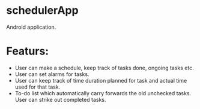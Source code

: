 # schedulerApp

Android application.

# Featurs:
  - User can make a schedule, keep track of tasks done, ongoing tasks etc. 
  - User can set alarms for tasks.
  - User can keep track of time duration planned for task and actual time used for that task.
  - To-do list which automatically carry forwards the old unchecked tasks. User can strike out completed tasks.
  
  
